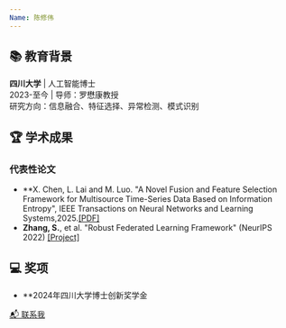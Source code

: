 ```yaml
---
Name: 陈修伟
---
```


## 📚 教育背景
**四川大学** | 人工智能博士  
2023-至今 | 导师：罗懋康教授  
研究方向：信息融合、特征选择、异常检测、模式识别

## 🏆 学术成果
### 代表性论文
- **X. Chen, L. Lai and M. Luo. "A Novel Fusion and Feature Selection Framework for Multisource Time-Series Data Based on Information Entropy", IEEE Transactions on Neural Networks and Learning Systems,2025.[[PDF]](link)
- **Zhang, S.**, et al. "Robust Federated Learning Framework" (NeurIPS 2022) [[Project]](link)

## 💻 奖项
- **2024年四川大学博士创新奖学金


[📬 联系我](mailto:xiuweichen1998@163.com)
